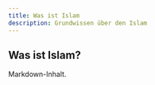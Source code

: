 ```yaml
---
title: Was ist Islam
description: Grundwissen über den Islam
---
```


## Was ist Islam?

Markdown-Inhalt.
